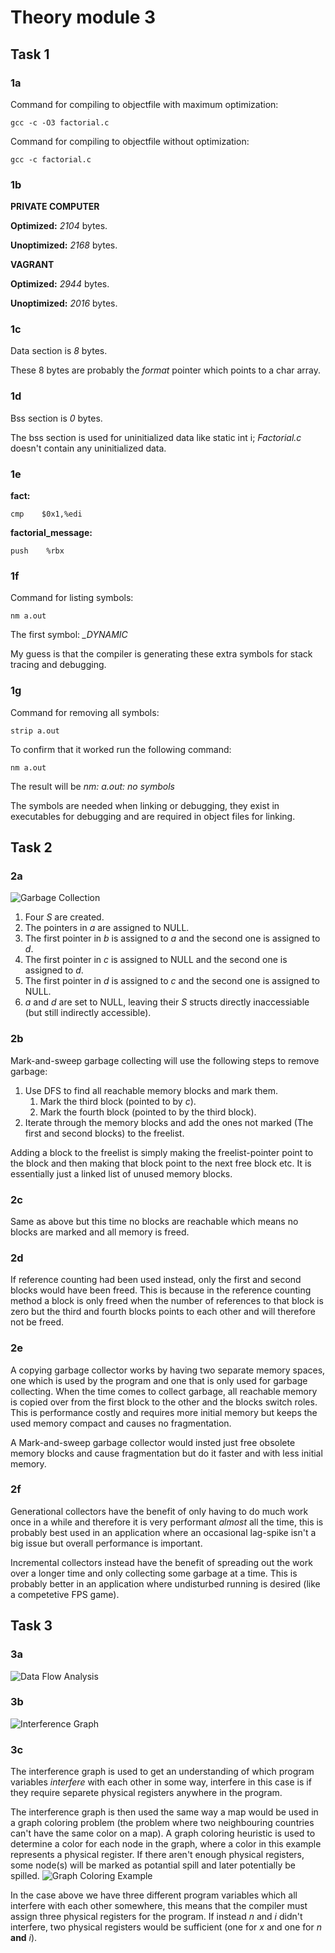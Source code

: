 # Theory module 3

## Task 1
### 1a
Command for compiling to objectfile with maximum optimization:

    gcc -c -O3 factorial.c 

Command for compiling to objectfile without optimization:

    gcc -c factorial.c

### 1b
**PRIVATE COMPUTER**

**Optimized:** *2104* bytes.

**Unoptimized:** *2168* bytes.


**VAGRANT**

**Optimized:** *2944* bytes.

**Unoptimized:** *2016* bytes.

### 1c
Data section is *8* bytes.

These 8 bytes are probably the *format* pointer which points to a char array.

### 1d
Bss section is *0* bytes.

The bss section is used for uninitialized data like 
    static int i;
*Factorial.c* doesn't contain any uninitialized data.

### 1e
**fact:**

    cmp    $0x1,%edi
**factorial_message:**

    push    %rbx

### 1f
Command for listing symbols:

    nm a.out 
The first symbol: *_DYNAMIC*

My guess is that the compiler is generating these extra symbols for stack tracing and debugging.

### 1g
Command for removing all symbols:
    
    strip a.out
To confirm that it worked run the following command:

    nm a.out
The result will be *nm: a.out: no symbols*

The symbols are needed when linking or debugging, they exist in executables for debugging and are required in object files for linking.

## Task 2

### 2a
![Garbage Collection](images/garbage_collection_1.png)
1. Four *S* are created.
1. The pointers in *a* are assigned to NULL.
1. The first pointer in *b* is assigned to *a* and the second one is assigned to *d*.
1. The first pointer in *c* is assigned to NULL and the second one is assigned to *d*.
1. The first pointer in *d* is assigned to *c* and the second one is assigned to NULL.
1. *a* and *d* are set to NULL, leaving their *S* structs directly inaccessiable (but still indirectly accessible).

### 2b
Mark-and-sweep garbage collecting will use the following steps to remove garbage:
1. Use DFS to find all reachable memory blocks and mark them.
    1. Mark the third block (pointed to by *c*).
    1. Mark the fourth block (pointed to by the third block).
1. Iterate through the memory blocks and add the ones not marked (The first and second blocks) to the freelist.

Adding a block to the freelist is simply making the freelist-pointer point to the block and then making that block point to the next free block etc. It is essentially just a linked list of unused memory blocks.

### 2c
Same as above but this time no blocks are reachable which means no blocks are marked and all memory is freed.

### 2d
If reference counting had been used instead, only the first and second blocks would have been freed. This is because in the reference counting method a block is only freed when the number of references to that block is zero but the third and fourth blocks points to each other and will therefore not be freed.

### 2e
A copying garbage collector works by having two separate memory spaces, one which is used by the program and one that is only used for garbage collecting. When the time comes to collect garbage, all reachable memory is copied over from the first block to the other and the blocks switch roles. This is performance costly and requires more initial memory but keeps the used memory compact and causes no fragmentation. 

A Mark-and-sweep garbage collector would insted just free obsolete memory blocks and cause fragmentation but do it faster and with less initial memory.

### 2f
Generational collectors have the benefit of only having to do much work once in a while and therefore it is very performant *almost* all the time, this is probably best used in an application where an occasional lag-spike isn't a big issue but overall performance is important. 

Incremental collectors instead have the benefit of spreading out the work over a longer time and only collecting some garbage at a time. This is probably better in an application where undisturbed running is desired (like a competetive FPS game).

## Task 3
### 3a
![Data Flow Analysis](images/data_flow_analysis.png)

### 3b
![Interference Graph](images/interference_graph.png)

### 3c
The interference graph is used to get an understanding of which program variables *interfere* with each other in some way, interfere in this case is if they require separete physical registers anywhere in the program. 

The interference graph is then used the same way a map would be used in a graph coloring problem (the problem where two neighbouring countries can't have the same color on a map). A graph coloring heuristic is used to determine a color for each node in the graph, where a color in this example represents a physical register. If there aren't enough physical registers, some node(s) will be marked as potantial spill and later potentially be spilled.
![Graph Coloring Example](images/graph_coloring.png)

In the case above we have three different program variables which all interfere with each other somewhere, this means that the compiler must assign three physical registers for the program. If instead *n* and *i* didn't interfere, two physical registers would be sufficient (one for *x* and one for *n* **and** *i*).